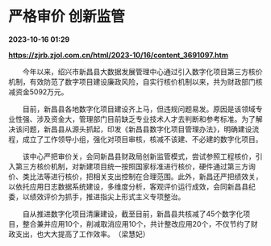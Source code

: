 # 严格审价 创新监管

**2023-10-16 01:29**

**https://zjrb.zjol.com.cn/html/2023-10/16/content_3691097.htm**

　　今年以来，绍兴市新昌县大数据发展管理中心通过引入数字化项目第三方核价机制，有效防范了数字项目建设廉政风险，自实行核价机制以来，共为财政部门核减资金5092万元。

　　目前，新昌县各地数字化项目建设齐上马，但违规问题易发。原因是该领域专业性强、涉及资金大，管理部门目前缺乏专业技术人才去判断和参考标准。为了解决该问题，新昌县从源头抓起，印发《新昌县数字化项目管理办法》，明确建设流程，成立了工作领导小组，强化对项目审核，核减不该建、不必建的数字化项目。

　　该中心严把审价关，会同新昌县财政局创新监管模式，尝试参照工程核价，引入第三方核价机制，对新建项目统一按照国家标准进行核价，硬件通过第三方询价、类比法等进行核价，把相关支出控制在合理范围。此外，新昌还严把绩效关，以依托应用日志数据系统建设，多维度分析，客观评价运行成效，会同新昌县纪委，以绩效评价为抓手，推进指尖上形式主义专项整治。

　　自从推进数字化项目清廉建设，截至目前，新昌县共核减了45个数字化项目，整合兼并应用10个，削减取消应用10个，共计整改应用20个，不仅节约了财政支出，也大大提高了工作效率。　（梁慧妃）